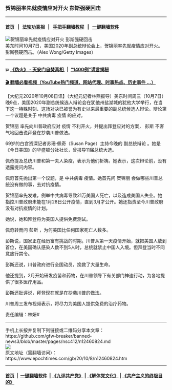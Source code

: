 ### 贺锦丽率先就疫情应对开火 彭斯强硬回击
------------------------

#### [首页](https://github.com/gfw-breaker/banned-news3/blob/master/README.md) &nbsp;&nbsp;|&nbsp;&nbsp; [法轮功真相](https://github.com/begood0513/basic/blob/master/README.md)  &nbsp;&nbsp;|&nbsp;&nbsp; [手把手翻墙教程](https://github.com/gfw-breaker/guides/wiki)  &nbsp;&nbsp;|&nbsp;&nbsp; [一键翻墙软件](https://github.com/gfw-breaker/nogfw/blob/master/README.md)  



<div><img alt="贺锦丽率先就疫情应对开火 彭斯强硬回击" class="attachment-djy_600_400 size-djy_600_400 wp-post-image" src="https://i.epochtimes.com/assets/uploads/2020/10/GettyImages-1279068638-600x400.jpg"/>
<div class="caption">
 美东时间10月7日，美国2020年副总统辩论会上，贺锦丽率先就疫情应对开火。彭斯强硬回击。（Alex Wong/Getty Images）
</div></div><hr/>

#### 💥 [《伪火》 - 天安门自焚真相 ](http://158.247.195.190:10000/videos/blog/weihuo.html)&nbsp; |&nbsp; [“1400例”谎言揭秘  ](http://158.247.195.190:10000/videos/blog/jiexi1400.html)

#### [ 🎬  翻墙必看视频（YouTube热门频道、网站代理、时事热点、历史事件 ...）](https://github.com/gfw-breaker/links/blob/master/banned.md)

<div><p>
 【大纪元2020年10月08日讯】（大纪元记者林燕报导）美东时间周三（10月7日）晚9点，美国2020年副总统候选人辩论会在犹他州盐湖城的犹他大学举行，在当下这一特殊时刻、这场对决已被誉为有史以来最重要的副总统候选人辩论。辩论第一个议题是关于
 <ok href="https://www.epochtimes.com/gb/tag/%E4%B8%AD%E5%85%B1%E7%97%85%E6%AF%92.html">
  中共病毒
 </ok>
 <ok href="https://www.epochtimes.com/gb/tag/%E7%96%AB%E6%83%85.html">
  疫情
 </ok>
 的应对。
</p>
<p>
 <ok href="https://www.epochtimes.com/gb/tag/%E8%B4%BA%E9%94%A6%E4%B8%BD.html">
  贺锦丽
 </ok>
 率先向川普政府应对
 <ok href="https://www.epochtimes.com/gb/tag/%E7%96%AB%E6%83%85.html">
  疫情
 </ok>
 不利开火，并提出拜登应对的方案，
 <ok href="https://www.epochtimes.com/gb/tag/%E5%BD%AD%E6%96%AF.html">
  彭斯
 </ok>
 不客气地回击说拜登在抄袭川普做法。
</p>
<p>
 69岁的白宫资深记者苏珊·佩奇（Susan Page）主持今晚的
 <ok href="https://www.epochtimes.com/gb/tag/%E5%89%AF%E6%80%BB%E7%BB%9F%E8%BE%A9%E8%AE%BA.html">
  副总统辩论
 </ok>
 。她是《今日美国》的华盛顿分社社长，曾报导11届总统大选。
</p>
<p>
 佩奇提及总统川普和第一夫人染疫，表示为他们祈祷。她表示，这次辩论前，没有透露提问内容。
</p>
<p>
 佩奇首先抛出第一个议题，是
 <ok href="https://www.epochtimes.com/gb/tag/%E4%B8%AD%E5%85%B1%E7%97%85%E6%AF%92.html">
  中共病毒
 </ok>
 疫情。她首先问
 <ok href="https://www.epochtimes.com/gb/tag/%E8%B4%BA%E9%94%A6%E4%B8%BD.html">
  贺锦丽
 </ok>
 会做哪些川普总统没有做的事，去对抗疫情。
</p>
<p>
 贺锦丽率先发难，例举中共病毒导致21万美国人死亡，以及造成美国人失业。她指控川普政府未能在1月28日公开疫情，直到3月才公开。她还指责至今川普政府没有对抗疫情的计划。
</p>
<p>
 她说，她和拜登将为美国人提供免费测试。
</p>
<p>
 佩奇转而问
 <ok href="https://www.epochtimes.com/gb/tag/%E5%BD%AD%E6%96%AF.html">
  彭斯
 </ok>
 ，为何美国比任何国家死亡人数多。
</p>
<p>
 彭斯说，国家正在经历富有挑战的时期。川普从第一天疫情开始，就把美国人放到首位，在美国确认感染人数不到5人时，总统就禁止中国人入境。但拜登当时不同意旅行禁令。
</p>
<p>
 彭斯还说，川普政府进行全国动员，挽救了大量生命。
</p>
<p>
 他还提到，2月开始研发疫苗和药物，在川普领导下有关部门神速行动，为各地提供了很多医疗用品。
</p>
<p>
 彭斯还批评说，拜登现在就是在抄袭川普的做法。
</p>
<p>
 川普周三发布视频表示，将尽力为美国人提供免费的治疗药物。
</p>
<p>
 责任编辑：林妍#
</p>
</div>
<hr/>
手机上长按并复制下列链接或二维码分享本文章：<br/>
https://github.com/gfw-breaker/banned-news3/blob/master/pages/nsc412/n12460824.md <br/>
<a href='https://github.com/gfw-breaker/banned-news3/blob/master/pages/nsc412/n12460824.md'><img src='https://github.com/gfw-breaker/banned-news3/blob/master/pages/nsc412/n12460824.md.png'/></a> <br/>
原文地址（需翻墙访问）：https://www.epochtimes.com/gb/20/10/8/n12460824.htm


------------------------
#### [首页](https://github.com/gfw-breaker/banned-news3/blob/master/README.md) &nbsp;|&nbsp; [一键翻墙软件](https://github.com/gfw-breaker/nogfw/blob/master/README.md) &nbsp;| [《九评共产党》](https://github.com/gfw-breaker/9ping.md/blob/master/README.md#九评之一评共产党是什么) | [《解体党文化》](https://github.com/gfw-breaker/jtdwh.md/blob/master/README.md) | [《共产主义的终极目的》](https://github.com/gfw-breaker/gczydzjmd.md/blob/master/README.md)


<img src='http://gfw-breaker.win/banned-news3/pages/nsc412/n12460824.md' width='0px' height='0px'/>